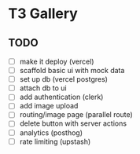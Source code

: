 # T3 Gallery

## TODO

- [ ] make it deploy (vercel)
- [ ] scaffold basic ui with mock data
- [ ] set up db (vercel postgres)
- [ ] attach db to ui
- [ ] add authentication (clerk)
- [ ] add image upload
- [ ] routing/image page (parallel route)
- [ ] delete button with server actions
- [ ] analytics (posthog)
- [ ] rate limiting (upstash)
<!-- - [ ]  -->